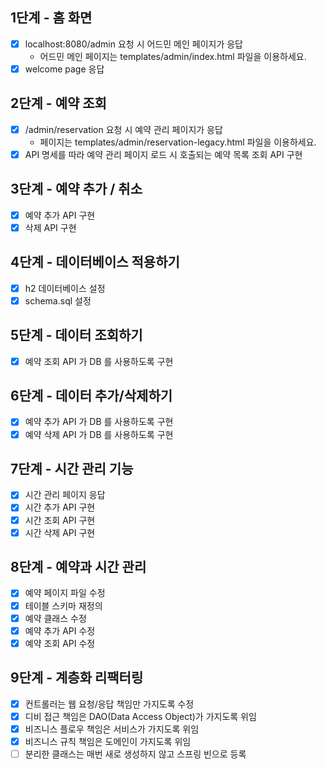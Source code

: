 ## 1단계 - 홈 화면

- [x] localhost:8080/admin 요청 시 어드민 메인 페이지가 응답
  - 어드민 메인 페이지는 templates/admin/index.html 파일을 이용하세요.
- [x] welcome page 응답

## 2단계 - 예약 조회

- [x] /admin/reservation 요청 시 예약 관리 페이지가 응답 
  - 페이지는 templates/admin/reservation-legacy.html 파일을 이용하세요.
- [x] API 명세를 따라 예약 관리 페이지 로드 시 호출되는 예약 목록 조회 API 구현

## 3단계 - 예약 추가 / 취소

- [x] 예약 추가 API 구현
- [x] 삭제 API 구현

## 4단계 - 데이터베이스 적용하기

- [x] h2 데이터베이스 설정
- [x] schema.sql 설정

## 5단계 - 데이터 조회하기

- [x] 예약 조회 API 가 DB 를 사용하도록 구현

## 6단계 - 데이터 추가/삭제하기

- [x] 예약 추가 API 가 DB 를 사용하도록 구현
- [x] 예약 삭제 API 가 DB 를 사용하도록 구현

## 7단계 - 시간 관리 기능

- [x] 시간 관리 페이지 응답
- [x] 시간 추가 API 구현
- [x] 시간 조회 API 구현
- [x] 시간 삭제 API 구현

## 8단계 - 예약과 시간 관리

- [x] 예약 페이지 파일 수정
- [x] 테이블 스키마 재정의
- [x] 예약 클래스 수정
- [x] 예약 추가 API 수정
- [x] 예약 조회 API 수정

## 9단계 - 계층화 리팩터링

- [x] 컨트롤러는 웹 요청/응답 책임만 가지도록 수정
- [x] 디비 접근 책임은 DAO(Data Access Object)가 가지도록 위임
- [x] 비즈니스 플로우 책임은 서비스가 가지도록 위임
- [x] 비즈니스 규칙 책임은 도메인이 가지도록 위임
- [ ] 분리한 클래스는 매번 새로 생성하지 않고 스프링 빈으로 등록